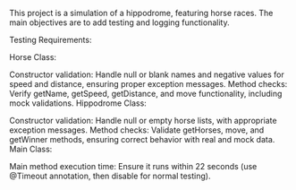 This project is a simulation of a hippodrome, featuring horse races. The main objectives are to add testing and logging functionality.

Testing Requirements:

Horse Class:

Constructor validation: Handle null or blank names and negative values for speed and distance, ensuring proper exception messages.
Method checks: Verify getName, getSpeed, getDistance, and move functionality, including mock validations.
Hippodrome Class:

Constructor validation: Handle null or empty horse lists, with appropriate exception messages.
Method checks: Validate getHorses, move, and getWinner methods, ensuring correct behavior with real and mock data.
Main Class:

Main method execution time: Ensure it runs within 22 seconds (use @Timeout annotation, then disable for normal testing).
